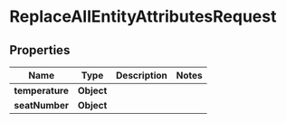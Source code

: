 

# ReplaceAllEntityAttributesRequest


## Properties

| Name | Type | Description | Notes |
|------------ | ------------- | ------------- | -------------|
|**temperature** | **Object** |  |  |
|**seatNumber** | **Object** |  |  |



